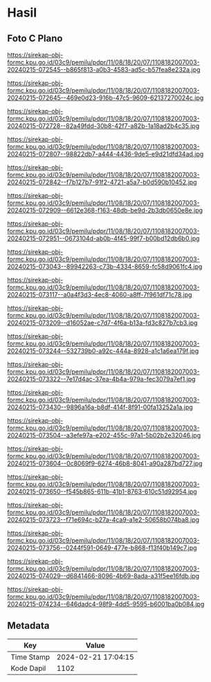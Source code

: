 # Hasil

## Foto C Plano

https://sirekap-obj-formc.kpu.go.id/03c9/pemilu/pdpr/11/08/18/20/07/1108182007003-20240215-072545--b865f813-a0b3-4583-ad5c-b57fea8e232a.jpg

https://sirekap-obj-formc.kpu.go.id/03c9/pemilu/pdpr/11/08/18/20/07/1108182007003-20240215-072645--469e0d23-916b-47c5-9609-62137270024c.jpg

https://sirekap-obj-formc.kpu.go.id/03c9/pemilu/pdpr/11/08/18/20/07/1108182007003-20240215-072728--82a49fdd-30b8-42f7-a82b-1a18ad2b4c35.jpg

https://sirekap-obj-formc.kpu.go.id/03c9/pemilu/pdpr/11/08/18/20/07/1108182007003-20240215-072807--98822db7-a444-4436-9de5-e9d21dfd34ad.jpg

https://sirekap-obj-formc.kpu.go.id/03c9/pemilu/pdpr/11/08/18/20/07/1108182007003-20240215-072842--f7b127b7-91f2-4721-a5a7-b0d590b10452.jpg

https://sirekap-obj-formc.kpu.go.id/03c9/pemilu/pdpr/11/08/18/20/07/1108182007003-20240215-072909--6612e368-f163-48db-be9d-2b3db0650e8e.jpg

https://sirekap-obj-formc.kpu.go.id/03c9/pemilu/pdpr/11/08/18/20/07/1108182007003-20240215-072951--0673104d-ab0b-4f45-99f7-b00bd12db6b0.jpg

https://sirekap-obj-formc.kpu.go.id/03c9/pemilu/pdpr/11/08/18/20/07/1108182007003-20240215-073043--89942263-c73b-4334-8659-fc58d9061fc4.jpg

https://sirekap-obj-formc.kpu.go.id/03c9/pemilu/pdpr/11/08/18/20/07/1108182007003-20240215-073117--a0a4f3d3-4ec8-4060-a8ff-7f961df71c78.jpg

https://sirekap-obj-formc.kpu.go.id/03c9/pemilu/pdpr/11/08/18/20/07/1108182007003-20240215-073209--d16052ae-c7d7-4f6a-b13a-fd3c827b7cb3.jpg

https://sirekap-obj-formc.kpu.go.id/03c9/pemilu/pdpr/11/08/18/20/07/1108182007003-20240215-073244--532739b0-a92c-444a-8928-a1c1a6ea179f.jpg

https://sirekap-obj-formc.kpu.go.id/03c9/pemilu/pdpr/11/08/18/20/07/1108182007003-20240215-073322--7e17d4ac-37ea-4b4a-979a-fec3079a7ef1.jpg

https://sirekap-obj-formc.kpu.go.id/03c9/pemilu/pdpr/11/08/18/20/07/1108182007003-20240215-073430--9896a16a-b8df-414f-8f91-00fa13252a1a.jpg

https://sirekap-obj-formc.kpu.go.id/03c9/pemilu/pdpr/11/08/18/20/07/1108182007003-20240215-073504--a3efe97a-e202-455c-97a1-5b02b2e32046.jpg

https://sirekap-obj-formc.kpu.go.id/03c9/pemilu/pdpr/11/08/18/20/07/1108182007003-20240215-073604--0c8069f9-6274-46b8-8041-a90a287bd727.jpg

https://sirekap-obj-formc.kpu.go.id/03c9/pemilu/pdpr/11/08/18/20/07/1108182007003-20240215-073650--f545b865-611b-41b1-8763-610c51d92954.jpg

https://sirekap-obj-formc.kpu.go.id/03c9/pemilu/pdpr/11/08/18/20/07/1108182007003-20240215-073723--f71e694c-b27a-4ca9-a1e2-50658b074ba8.jpg

https://sirekap-obj-formc.kpu.go.id/03c9/pemilu/pdpr/11/08/18/20/07/1108182007003-20240215-073756--0244f591-0649-477e-b868-f13f40b149c7.jpg

https://sirekap-obj-formc.kpu.go.id/03c9/pemilu/pdpr/11/08/18/20/07/1108182007003-20240215-074029--d6841466-8096-4b69-8ada-a31f5ee16fdb.jpg

https://sirekap-obj-formc.kpu.go.id/03c9/pemilu/pdpr/11/08/18/20/07/1108182007003-20240215-074234--646dadc4-98f9-4dd5-9595-b6001ba0b084.jpg


## Metadata

| Key        | Value               |
| ---------- | ------------------- |
| Time Stamp | 2024-02-21 17:04:15 |
| Kode Dapil | 1102                |



